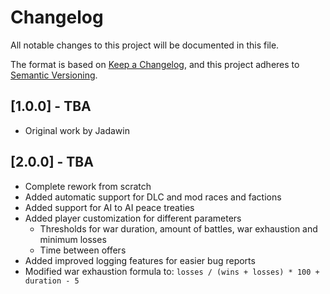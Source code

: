 # Changelog

All notable changes to this project will be documented in this file.

The format is based on [Keep a Changelog](https://keepachangelog.com/en/1.0.0/),
and this project adheres to [Semantic Versioning](https://semver.org/spec/v2.0.0.html).

## [1.0.0] - TBA

- Original work by Jadawin

## [2.0.0] - TBA

- Complete rework from scratch
- Added automatic support for DLC and mod races and factions
- Added support for AI to AI peace treaties
- Added player customization for different parameters
  - Thresholds for war duration, amount of battles, war exhaustion and minimum losses
  - Time between offers
- Added improved logging features for easier bug reports
- Modified war exhaustion formula to: `losses / (wins + losses) * 100 + duration - 5`

